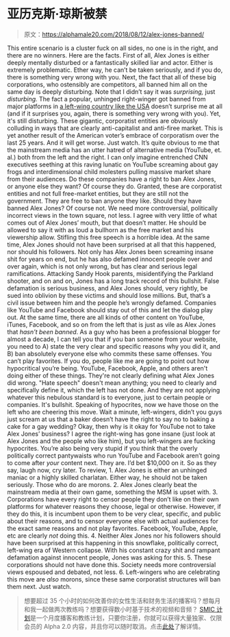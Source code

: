 # 亚历克斯·琼斯被禁

> 原文：<https://alphamale20.com/2018/08/12/alex-jones-banned/>

This entire scenario is a cluster fuck on all sides, no one is in the right, and there are no winners.
Here are the facts.
First of all, Alex Jones is either deeply mentally disturbed or a fantastically skilled liar and actor. Either is extremely problematic. Ether way, he can’t be taken seriously, and if you do, there is something very wrong with you.
Next, the fact that all of these big corporations, who ostensibly are competitors, all banned him all on the same day is deeply disturbing.
Note that I didn’t say it was *surprising,* just *disturbing.* The fact a popular, unhinged right-winger got banned from major platforms in [a left-wing country like the USA](https://calebjonesblog.com/the-usa-is-a-left-wing-country/) doesn’t surprise me at all (and if it surprises you, again, there is something very wrong with you).
Yet, it's still disturbing. These gigantic, corporatist entities are obviously colluding in ways that are clearly anti-capitalist and anti-firee market. This is yet another result of the American voter’s embrace of corporatism over the last 25 years. And it will get worse. Just watch.
It’s quite obvious to me that the mainstream media has an utter hatred of alternative media (YouTube, et. al.) both from the left and the right. I can only imagine entrenched CNN executives seething at this raving lunatic on YouTube screaming about gay frogs and interdimensional child molesters pulling massive market share from their audiences.
Do these companies have a right to ban Alex Jones, or anyone else they want? Of course they do. Granted, these are corporatist entities and not full free-market entities, but they are still not the government. They are free to ban anyone they like.
Should they have banned Alex Jones? Of course not. We need more controversial, politically incorrect views in the town square, not less. I agree with very little of what comes out of Alex Jones’ mouth, but that doesn’t matter. He should be allowed to say it with as loud a bullhorn as the free market and his viewership allow. Stifling this free speech is a horrible idea.
At the same time, Alex Jones should not have been surprised at all that this happened, nor should his followers. Not only has Alex Jones been screaming insane shit for years on end, but he has also defamed innocent people over and over again, which is not only wrong, but has clear and serious legal ramifications. Attacking Sandy Hook parents, misidentifying the Parkland shooter, and on and on, Jones has a long track record of this bullshit. False defamation is serious business, and Alex Jones should, very rightly, be sued into oblivion by these victims and should lose millions.
But, that’s a civil issue between him and the people he’s wrongly defamed. Companies like YouTube and Facebook should stay out of this and let the dialog play out.
At the same time, there are all kinds of other content on YouTube, iTunes, Facebook, and so on from the left that is just as vile as Alex Jones that *hasn't been banned*. As a guy who has been a professional blogger for almost a decade, I can tell you that if you ban someone from your website, you need to A) state the very clear and specific reasons why you did it, and B) ban absolutely everyone else who commits these same offenses. You can’t play favorites. If you do, people like me are going to point out how hypocritical you’re being.
YouTube, Facebook, Apple, and others aren't doing either of these things. They're not clearly defining what Alex Jones did wrong. "Hate speech" doesn't mean anything; you need to clearly and specifically define it, which the left has not done. And they are not applying whatever this nebulous standard is to everyone, just to certain people or companies. It's bullshit.
Speaking of hypocrites, now we have those on the left who are cheering this move. Wait a minute, left-wingers, didn’t you guys just scream at us that a baker doesn’t have the right to say no to baking a cake for a gay wedding? Okay, then why is it okay for YouTube not to take Alex Jones’ business?
I agree the right-wing has gone insane (just look at Alex Jones and the people who like him), but you left-wingers are fucking hypocrites.
You’re also being very stupid if you think that the overly politically correct pantywaists who run YouTube and Facebook aren’t going to come after *your* content next. They are. I’d bet $10,000 on it. So as they say, laugh now, cry later.
To review,
1\. Alex Jones is either an unhinged maniac or a highly skilled charlatan. Either way, he should not be taken seriously. Those who do are morons.
2\. Alex Jones clearly beat the mainstream media at their own game, something the MSM is upset with.
3\. Corporations have every right to censor people they don’t like on their own platforms for whatever reasons they choose, legal or otherwise. However, if they do this, it is incumbent upon them to be very clear, specific, and public about their reasons, and to censor everyone else with actual audiences for the exact same reasons and not play favorites. Facebook, YouTube, Apple, etc are clearly *not* doing this.
4\. Neither Alex Jones nor his followers should have been surprised at this happening in this snowflake, politically correct, left-wing era of Western collapse. With his constant crazy shit and rampant defamation against innocent people, Jones was asking for this.
5\. These corporations should not have done this. Society needs more controversial views espoused and debated, not less.
6\. Left-wingers who are celebrating this move are *also* morons, since these same corporatist structures will ban them next. Just watch.

> 想要超过 35 个小时的如何改善你的女性生活和财务生活的播客吗？想每月和我一起做两次教练吗？想要获得数小时基于技术的视频和音频？ [SMIC 计划](https://alphamale20.kartra.com/page/vIL17)是一个月度播客和教练计划，只要你注册，你就可以获得大量独家、仅限会员的 Alpha 2.0 内容，并且你可以随时取消。点击[此处](https://alphamale20.kartra.com/page/vIL17)了解详情。
